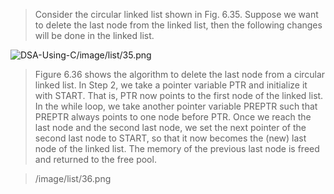 
 > Consider the circular linked list shown in Fig.
6.35. Suppose we want to delete the last node
from the linked list, then the following changes
will be done in the linked list. 

 ![DSA-Using-C/image/list/35.png](DSA-Using-C/image/list/35.png) 

 > Figure 6.36 shows the algorithm to
delete the last node from a circular linked
list. In Step 2, we take a pointer variable
PTR and initialize it with START. That is,
PTR now points to the first node of the
linked list. In the while loop, we take
another pointer variable PREPTR such that
PREPTR always points to one node before
PTR. Once we reach the last node and the
second last node, we set the next pointer of
the second last node to START, so that it now
becomes the (new) last node of the linked
list. The memory of the previous last node
is freed and returned to the free pool.
 

 > /image/list/36.png 
